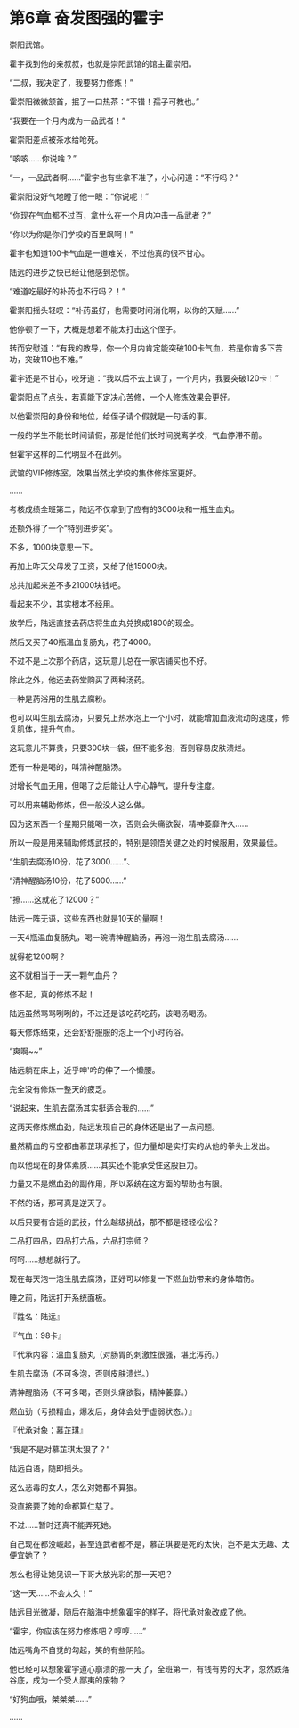 # 第6章 奋发图强的霍宇

崇阳武馆。

霍宇找到他的亲叔叔，也就是崇阳武馆的馆主霍崇阳。

“二叔，我决定了，我要努力修炼！”

霍崇阳微微颔首，抿了一口热茶：“不错！孺子可教也。”

“我要在一个月内成为一品武者！”

霍崇阳差点被茶水给呛死。

“咳咳……你说啥？”

“一，一品武者啊……”霍宇也有些拿不准了，小心问道：“不行吗？”

霍崇阳没好气地瞪了他一眼：“你说呢！”

“你现在气血都不过百，拿什么在一个月内冲击一品武者？”

“你以为你是你们学校的百里飒啊！”

霍宇也知道100卡气血是一道难关，不过他真的很不甘心。

陆远的进步之快已经让他感到恐慌。

“难道吃最好的补药也不行吗？！”

霍崇阳摇头轻叹：“补药虽好，也需要时间消化啊，以你的天赋……”

他停顿了一下，大概是想着不能太打击这个侄子。

转而安慰道：“有我的教导，你一个月内肯定能突破100卡气血，若是你肯多下苦功，突破110也不难。”

霍宇还是不甘心，咬牙道：“我以后不去上课了，一个月内，我要突破120卡！”

霍崇阳点了点头，若真能下定决心苦修，一个人修炼效果会更好。

以他霍崇阳的身份和地位，给侄子请个假就是一句话的事。

一般的学生不能长时间请假，那是怕他们长时间脱离学校，气血停滞不前。

但霍宇这样的二代明显不在此列。

武馆的VIP修炼室，效果当然比学校的集体修炼室更好。

……

考核成绩全班第二，陆远不仅拿到了应有的3000块和一瓶生血丸。

还额外得了一个“特别进步奖”。

不多，1000块意思一下。

再加上昨天父母发了工资，又给了他15000块。

总共加起来差不多21000块钱吧。

看起来不少，其实根本不经用。

放学后，陆远直接去药店将生血丸兑换成1800的现金。

然后又买了40瓶温血复肠丸，花了4000。

不过不是上次那个药店，这玩意儿总在一家店铺买也不好。

除此之外，他还去药堂购买了两种汤药。

一种是药浴用的生肌去腐粉。

也可以叫生肌去腐汤，只要兑上热水泡上一个小时，就能增加血液流动的速度，修复肌体，提升气血。

这玩意儿不算贵，只要300块一袋，但不能多泡，否则容易皮肤溃烂。

还有一种是喝的，叫清神醒脑汤。

对增长气血无用，但喝了之后能让人宁心静气，提升专注度。

可以用来辅助修炼，但一般没人这么做。

因为这东西一个星期只能喝一次，否则会头痛欲裂，精神萎靡许久……

所以一般是用来辅助修炼武技的，特别是领悟关键之处的时候服用，效果最佳。

“生肌去腐汤10份，花了3000……”、

“清神醒脑汤10份，花了5000……”

“擦……这就花了12000？”

陆远一阵无语，这些东西也就是10天的量啊！

一天4瓶温血复肠丸，喝一碗清神醒脑汤，再泡一泡生肌去腐汤……

就得花1200啊？

这不就相当于一天一颗气血丹？

修不起，真的修炼不起！

陆远虽然骂骂咧咧的，不过还是该吃药吃药，该喝汤喝汤。

每天修炼结束，还会舒舒服服的泡上一个小时药浴。

“爽啊\~\~”

陆远躺在床上，近乎呻'吟的伸了一个懒腰。

完全没有修炼一整天的疲乏。

“说起来，生肌去腐汤其实挺适合我的……”

这两天修炼燃血劲，陆远发现自己的身体还是出了一点问题。

虽然精血的亏空都由慕芷琪承担了，但力量却是实打实的从他的拳头上发出。

而以他现在的身体素质……其实还不能承受住这股巨力。

力量又不是燃血劲的副作用，所以系统在这方面的帮助也有限。

不然的话，那可真是逆天了。

以后只要有合适的武技，什么越级挑战，那不都是轻轻松松？

二品打四品，四品打六品，六品打宗师？

呵呵……想想就行了。

现在每天泡一泡生肌去腐汤，正好可以修复一下燃血劲带来的身体暗伤。

睡之前，陆远打开系统面板。

『姓名：陆远』

『气血：98卡』

『代承内容：温血复肠丸（对肠胃的刺激性很强，堪比泻药。）

生肌去腐汤（不可多泡，否则皮肤溃烂。）

清神醒脑汤（不可多喝，否则头痛欲裂，精神萎靡。）

燃血劲（亏损精血，爆发后，身体会处于虚弱状态。）』

『代承对象：慕芷琪』

“我是不是对慕芷琪太狠了？”

陆远自语，随即摇头。

这么恶毒的女人，怎么对她都不算狠。

没直接要了她的命都算仁慈了。

不过……暂时还真不能弄死她。

自己现在都没崛起，甚至连武者都不是，慕芷琪要是死的太快，岂不是太无趣、太便宜她了？

怎么也得让她见识一下哥大放光彩的那一天吧？

“这一天……不会太久！”

陆远目光微凝，随后在脑海中想象霍宇的样子，将代承对象改成了他。

“霍宇，你应该在努力修炼吧？哼哼……”

陆远嘴角不自觉的勾起，笑的有些阴险。

他已经可以想象霍宇道心崩溃的那一天了，全班第一，有钱有势的天才，忽然跌落谷底，成为一个受人鄙夷的废物？

“好狗血哦，桀桀桀……”

……
